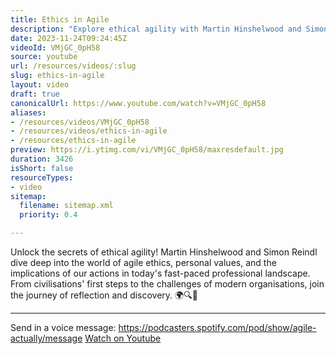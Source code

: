 ```yaml
---
title: Ethics in Agile
description: "Explore ethical agility with Martin Hinshelwood and Simon Reindl as they reflect on values and actions shaping today's fast-paced professional world. \U0001F30D\U0001F50D\U0001F4BC"
date: 2023-11-24T09:24:45Z
videoId: VMjGC_0pH58
source: youtube
url: /resources/videos/:slug
slug: ethics-in-agile
layout: video
draft: true
canonicalUrl: https://www.youtube.com/watch?v=VMjGC_0pH58
aliases:
- /resources/videos/VMjGC_0pH58
- /resources/videos/ethics-in-agile
- /resources/ethics-in-agile
preview: https://i.ytimg.com/vi/VMjGC_0pH58/maxresdefault.jpg
duration: 3426
isShort: false
resourceTypes:
- video
sitemap:
  filename: sitemap.xml
  priority: 0.4

---
```

 Unlock the secrets of ethical agility! Martin Hinshelwood and Simon Reindl dive deep into the world of agile ethics, personal values, and the implications of our actions in today's fast-paced professional landscape. From civilisations' first steps to the challenges of modern organisations, join the journey of reflection and discovery. 🌍🔍💼


--- 

Send in a voice message: https://podcasters.spotify.com/pod/show/agile-actually/message 
 [Watch on Youtube](https://www.youtube.com/watch?v=VMjGC_0pH58)
